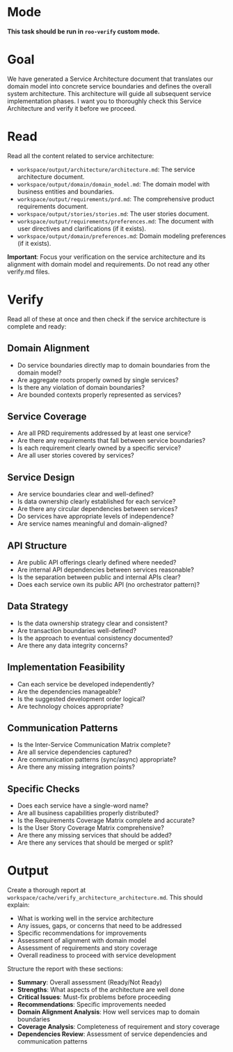 # Mode

**This task should be run in `roo-verify` custom mode.**

# Goal

We have generated a Service Architecture document that translates our domain model into concrete service boundaries and defines the overall system architecture.
This architecture will guide all subsequent service implementation phases.
I want you to thoroughly check this Service Architecture and verify it before we proceed.

# Read

Read all the content related to service architecture:
* `workspace/output/architecture/architecture.md`: The service architecture document.
* `workspace/output/domain/domain_model.md`: The domain model with business entities and boundaries.
* `workspace/output/requirements/prd.md`: The comprehensive product requirements document.
* `workspace/output/stories/stories.md`: The user stories document.
* `workspace/output/requirements/preferences.md`: The document with user directives and clarifications (if it exists).
* `workspace/output/domain/preferences.md`: Domain modeling preferences (if it exists).

**Important**: Focus your verification on the service architecture and its alignment with domain model and requirements. Do not read any other verify.md files.

# Verify

Read all of these at once and then check if the service architecture is complete and ready:

## Domain Alignment
* Do service boundaries directly map to domain boundaries from the domain model?
* Are aggregate roots properly owned by single services?
* Is there any violation of domain boundaries?
* Are bounded contexts properly represented as services?

## Service Coverage
* Are all PRD requirements addressed by at least one service?
* Are there any requirements that fall between service boundaries?
* Is each requirement clearly owned by a specific service?
* Are all user stories covered by services?

## Service Design
* Are service boundaries clear and well-defined?
* Is data ownership clearly established for each service?
* Are there any circular dependencies between services?
* Do services have appropriate levels of independence?
* Are service names meaningful and domain-aligned?

## API Structure
* Are public API offerings clearly defined where needed?
* Are internal API dependencies between services reasonable?
* Is the separation between public and internal APIs clear?
* Does each service own its public API (no orchestrator pattern)?

## Data Strategy
* Is the data ownership strategy clear and consistent?
* Are transaction boundaries well-defined?
* Is the approach to eventual consistency documented?
* Are there any data integrity concerns?

## Implementation Feasibility
* Can each service be developed independently?
* Are the dependencies manageable?
* Is the suggested development order logical?
* Are technology choices appropriate?

## Communication Patterns
* Is the Inter-Service Communication Matrix complete?
* Are all service dependencies captured?
* Are communication patterns (sync/async) appropriate?
* Are there any missing integration points?

## Specific Checks
* Does each service have a single-word name?
* Are all business capabilities properly distributed?
* Is the Requirements Coverage Matrix complete and accurate?
* Is the User Story Coverage Matrix comprehensive?
* Are there any missing services that should be added?
* Are there any services that should be merged or split?

# Output

Create a thorough report at `workspace/cache/verify_architecture_architecture.md`. This should explain:
* What is working well in the service architecture
* Any issues, gaps, or concerns that need to be addressed
* Specific recommendations for improvements
* Assessment of alignment with domain model
* Assessment of requirements and story coverage
* Overall readiness to proceed with service development

Structure the report with these sections:
- **Summary**: Overall assessment (Ready/Not Ready)
- **Strengths**: What aspects of the architecture are well done
- **Critical Issues**: Must-fix problems before proceeding
- **Recommendations**: Specific improvements needed
- **Domain Alignment Analysis**: How well services map to domain boundaries
- **Coverage Analysis**: Completeness of requirement and story coverage
- **Dependencies Review**: Assessment of service dependencies and communication patterns